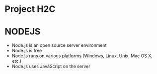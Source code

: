 # Project H2C 
# NODEJS 
* Node.js is an open source server environment
* Node.js is free
* Node.js runs on various platforms (Windows, Linux, Unix, Mac OS X, etc.)
* Node.js uses JavaScript on the server

